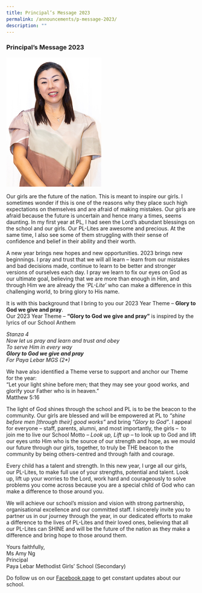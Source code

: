 ```yaml
---
title: Principal’s Message 2023
permalink: /announcements/p-message-2023/
description: ""
---
```

### Principal’s Message 2023

<img src="/images/amy_ng2023.jpg" 
     style="width:50%">
		 
Our girls are the future of the nation. This is meant to inspire our girls. I sometimes wonder if this is one of the reasons why they place such high expectations on themselves and are afraid of making mistakes. Our girls are afraid because the future is uncertain and hence many a times, seems daunting. In my first year at PL, I had seen the Lord’s abundant blessings on the school and our girls. Our PL-Lites are awesome and precious. At the same time, I also see some of them struggling with their sense of confidence and belief in their ability and their worth.  
  
A new year brings new hopes and new opportunities. 2023 brings new beginnings. I pray and trust that we will all learn – learn from our mistakes and bad decisions made, continue to learn to be better and stronger versions of ourselves each day. I pray we learn to fix our eyes on God as our ultimate goal, believing that we are more than enough in Him, and through Him we are already the _‘PL-Lite’_ who can make a difference in this challenging world, to bring glory to His name.  
  
It is with this background that I bring to you our 2023 Year Theme – **Glory to God we give and pray**.  
Our 2023 Year Theme – **“Glory to God we give and pray”** is inspired by the lyrics of our School Anthem  
  
_Stanza 4  
Now let us pray and learn and trust and obey  
To serve Him in every way  
**Glory to God we give and pray**  
For Paya Lebar MGS (2\*)_  
  
We have also identified a Theme verse to support and anchor our Theme for the year:  
“Let your light shine before men; that they may see your good works, and glorify your Father who is in heaven.”  
Matthew 5:16  
  
The light of God shines through the school and PL is to be the beacon to the community. Our girls are blessed and will be empowered at PL to _“shine before men \[through their\] good works”_ and bring _“Glory to God”_. I appeal for everyone – staff, parents, alumni, and most importantly, the girls –  to join me to live our School Motto – _Look up, Lift up_ – to look up to God and lift our eyes unto Him who is the source of our strength and hope, as we mould our future through our girls, together, to truly be THE beacon to the community by being others-centred and through faith and courage.  
  
Every child has a talent and strength. In this new year, I urge all our girls, our PL-Lites, to make full use of your strengths, potential and talent. Look up, lift up your worries to the Lord, work hard and courageously to solve problems you come across because you are a special child of God who can make a difference to those around you.   
  
We will achieve our school’s mission and vision with strong partnership, organisational excellence and our committed staff. I sincerely invite you to partner us in our journey through the year, in our dedicated efforts to make a difference to the lives of PL-Lites and their loved ones, believing that all our PL-Lites can SHINE and will be the future of the nation as they make a difference and bring hope to those around them.  
  
Yours faithfully,  
Ms Amy Ng  
Principal  
Paya Lebar Methodist Girls’ School (Secondary)


  

  
Do follow us on our [Facebook page](https://www.facebook.com/PAYALEBARMGS/) to get constant updates about our school.